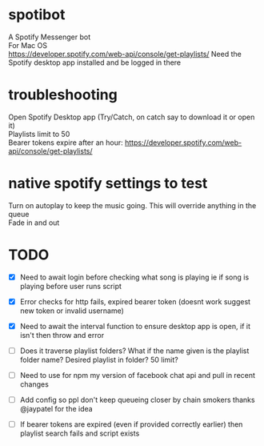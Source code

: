# spotibot
A Spotify Messenger bot <br>
For Mac OS <br>
https://developer.spotify.com/web-api/console/get-playlists/
Need the Spotify desktop app installed and be logged in there
# troubleshooting
Open Spotify Desktop app (Try/Catch, on catch say to download it or open it)<br>
Playlists limit to 50 <br>
Bearer tokens expire after an hour: https://developer.spotify.com/web-api/console/get-playlists/
# native spotify settings to test
Turn on autoplay to keep the music going. This will override anything in the queue <br>
Fade in and out
# TODO
- [x] Need to await login before checking what song is playing ie if song is playing before user runs script
- [x] Error checks for http fails, expired bearer token (doesnt work suggest new token or invalid username)
- [x] Need to await the interval function to ensure desktop app is open, if it isn't then throw and error
- [ ] Does it traverse playlist folders? What if the name given is the playlist folder name? Desired playlist in folder? 50 limit?
- [ ] Need to use for npm my version of facebook chat api and pull in recent changes
- [ ] Add config so ppl don't keep queueing closer by chain smokers thanks @jaypatel for the idea
- [ ] If bearer tokens are expired (even if provided correctly earlier) then playlist search fails and script exists


